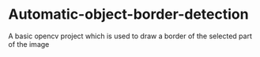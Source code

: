 # Automatic-object-border-detection
A basic opencv project which is used to draw a border of the selected part of the image
